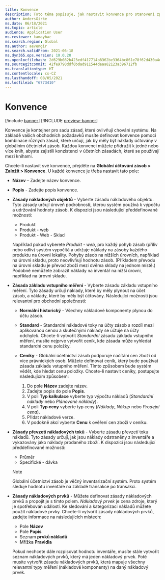 ```yaml
---
title: Konvence
description: Toto téma popisuje, jak nastavit konvence pro stanovení způsobu účtování nákladů v Globálním účetnictví zásob.
author: AndersGirke
ms.date: 06/18/2021
ms.topic: article
audience: Application User
ms.reviewer: kamaybac
ms.search.region: Global
ms.author: aevengir
ms.search.validFrom: 2021-06-18
ms.dyn365.ops.version: 10.0.20
ms.openlocfilehash: 2d629b082b423edf417714b8362be3364bc861e78f62d430a4d7083b8c49611a
ms.sourcegitcommit: 42fe9790ddf0bdad911544deaa82123a396712fb
ms.translationtype: HT
ms.contentlocale: cs-CZ
ms.lasthandoff: 08/05/2021
ms.locfileid: "6773410"
---
```

# <a name="conventions"></a>Konvence

[!include [banner](../includes/banner.md)]
[!INCLUDE [preview-banner](../includes/preview-banner.md)]

Konvence je kontejner pro sadu zásad, které ovlivňují chování systému. Na základě vašich obchodních požadavků musíte definovat konvence pomocí kombinace různých zásad, které určují, jak by měly být náklady účtovány v globálním účetnictví zásob. Každou konvenci můžete přidružit k jedné nebo více knih, abyste zajistili konzistenci v účetních zásadách, které se používají mezi knihami.

Chcete-li nastavit své konvence, přejděte na **Globální účtování zásob \> Založit \> Konvence**. U každé konvence je třeba nastavit tato pole:

- **Název** – Zadejte název konvence.
- **Popis** - Zadejte popis konvence.
- **Zásady nákladových objektů** - Vyberte zásadu nákladového objektu. Tyto zásady určují úroveň podrobnosti, kterou systém používá k výpočtu a udržování hodnoty zásob. K dispozici jsou následující předdefinované možnosti:

    - Produkt
    - Produkt - web
    - Produkt - Web - Sklad

    Například pokud vyberete *Produkt - web*, pro každý pohyb zásob (příliv nebo odliv) systém vypočítá a udržuje náklady na zásoby každého produktu na úrovni lokality. Pohyby zásob na nižších úrovních, například na úrovni skladu, proto neovlivňují hodnotu zásob. (Příkladem převodu na úrovni skladu je převod zboží mezi dvěma sklady na jednom místě.) Podobně nemůžete zobrazit náklady na inventář na nižší úrovni, například na úrovni skladu.

- **Zásada základu vstupního měření** - Vyberte zásadu základu vstupního měření. Tyto zásady určují náklady, které by měly plynout na účet zásob, a náklady, které by měly být účtovány. Následující možnosti jsou relevantní pro obchodní společnosti:

    - **Normální historický** - Všechny nákladové komponenty plynou do účtu zásob.
    - **Standard** - Standardní nákladové toky na účty zásob a rozdíl mezi aplikovanou cenou a skutečnými náklady se účtuje na účty odchylek. Chcete-li vytvořit *Standardní* zásadu základu vstupního měření, musíte nejprve vytvořit ceník, kde zásada může vyhledat standardní cenu položky.
    - **Ceníky** - Globální účetnictví zásob podporuje načítání cen zboží od více právnických osob. Můžete definovat ceník, který bude používat zásada základu vstupního měření. Tímto způsobem bude systém vědět, kde hledat cenu položky. Chcete-li nastavit ceníky, postupujte následujícím způsobem:

        1. Do pole **Název** zadejte název.
        1. Zadejte popis do pole **Popis**.
        1. V poli **Typ kalkulace** vyberte typ výpočtu nákladů (*Standardní náklady* nebo *Plánované náklady*).
        1. V poli **Typ ceny** vyberte typ ceny (*Náklady*, *Nákup* nebo *Prodejní cena*).
        1. Přidat nákladové verze.
        1. V podokně akcí vyberte **Cenu** k ověření cen zboží v ceníku.

- **Zásady převzetí nákladových toků** - Vyberte zásadu převzetí toku nákladů. Tyto zásady určují, jak jsou náklady odstraněny z inventáře a vykazovány jako náklady prodaného zboží. K dispozici jsou následující předdefinované možnosti:

    - Průměr
    - Specifické - dávka

    > [!NOTE]
    > Globální účetnictví zásob je věčný inventarizační systém. Proto systém sleduje hodnotu inventáře na základě transakce po transakci.

- **Zásady nákladových prvků** - Můžete definovat zásady nákladových prvků a propojit je s tímto polem. *Nákladový prvek* je cena zdroje, který je spotřebován událostí. Ke sledování a kategorizaci nákladů můžete použít nákladové prvky. Chcete-li vytvořit zásady nákladových prvků, zadejte informace na následujících místech:

    - Pole **Název**
    - Pole **Popis**
    - Seznam **prvků nákladů**
    - Mřížka **Pravidla**

    Pokud nechcete dále rozpisovat hodnotu inventáře, musíte stále vytvořit seznam nákladových prvků, který má jeden nákladový prvek. Poté musíte vytvořit zásadu nákladových prvků, která mapuje všechny relevantní typy měření (nákladové komponenty) na daný nákladový prvek.
